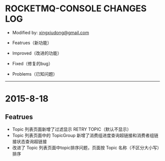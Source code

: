 ROCKETMQ-CONSOLE CHANGES LOG
===================

* Modified by: xingxiudong@gmail.com

* Featrues（新功能）
* Improved（改进的功能）
* Fixed（修复的bug）
* Problems（已知问题）

---
# 2015-8-18

## Featrues
* Topic 列表页面新增了过滤显示 RETRY TOPIC（默认不显示）
* Topic 列表页面中的 TopicGroup 新增了消费组进度查询超链接和消费者组链接状态查询超链接
* 改进了 Topic 列表页面中topic排序问题，页面按 Topic 名称（不区分大小写）排序
